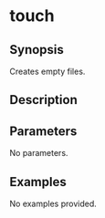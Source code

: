 # touch

## Synopsis

Creates empty files.

## Description



## Parameters
No parameters.
## Examples
No examples provided.
